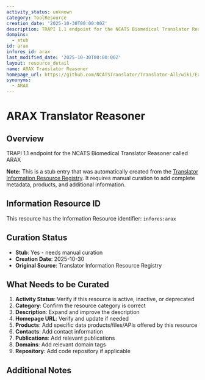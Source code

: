 ```yaml
---
activity_status: unknown
category: ToolResource
creation_date: '2025-10-30T00:00:00Z'
description: TRAPI 1.1 endpoint for the NCATS Biomedical Translator Reasoner called ARAX
domains:
  - stub
id: arax
infores_id: arax
last_modified_date: '2025-10-30T00:00:00Z'
layout: resource_detail
name: ARAX Translator Reasoner
homepage_url: https://github.com/NCATSTranslator/Translator-All/wiki/Expander-Agent
synonyms:
  - ARAX
---
```


# ARAX Translator Reasoner

## Overview

TRAPI 1.1 endpoint for the NCATS Biomedical Translator Reasoner called ARAX

**Note:** This is a stub entry that was automatically created from the [Translator Information Resource Registry](https://biolink.github.io/information-resource-registry/). It requires manual curation to add complete metadata, products, and additional information.

## Information Resource ID

This resource has the Information Resource identifier: `infores:arax`

## Curation Status

- **Stub**: Yes - needs manual curation
- **Creation Date**: 2025-10-30
- **Original Source**: Translator Information Resource Registry

## What Needs to be Curated

1. **Activity Status**: Verify if this resource is active, inactive, or deprecated
2. **Category**: Confirm the resource category is correct
3. **Description**: Expand and improve the description
4. **Homepage URL**: Verify and update if needed
5. **Products**: Add specific data products/files/APIs offered by this resource
6. **Contacts**: Add contact information
7. **Publications**: Add relevant publications
8. **Domains**: Add relevant domain tags
9. **Repository**: Add code repository if applicable

## Additional Notes
